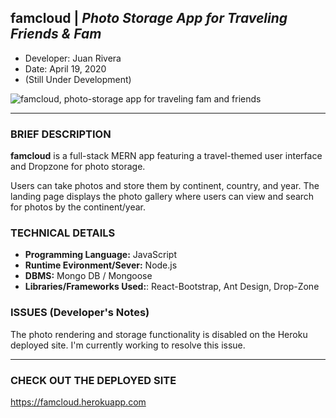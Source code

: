 ## famcloud | *Photo Storage App for Traveling Friends & Fam*
- Developer: Juan Rivera
- Date: April 19, 2020
- (Still Under Development)


 ![famcloud, photo-storage app for traveling fam and friends](client/public/screenshot.PNG)

*****

### BRIEF DESCRIPTION

**famcloud** is a full-stack MERN app featuring a travel-themed user interface and Dropzone for photo storage. 

Users can take photos and store them by continent, country, and year.  The landing page displays the photo gallery where users can view and search for photos by the continent/year.  


### TECHNICAL DETAILS

* **Programming Language:** JavaScript 
* **Runtime Evironment/Sever:**  Node.js
* **DBMS:**  Mongo DB / Mongoose
* **Libraries/Frameworks Used:**:  React-Bootstrap, Ant Design, Drop-Zone 

### ISSUES (Developer's Notes)

The photo rendering and storage functionality is disabled on the Heroku deployed site.  I'm currently working to resolve this issue.  

*****

### CHECK OUT THE DEPLOYED SITE
https://famcloud.herokuapp.com


